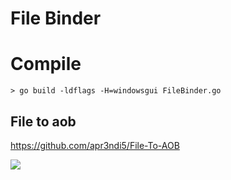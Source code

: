 # File Binder

# Compile 

`> go build -ldflags -H=windowsgui FileBinder.go`


## File to aob
https://github.com/apr3ndi5/File-To-AOB

[<img src="https://antiscan.me/images/result/hOWpDVNajfWK.png">](https://antiscan.me/scan/new/result?id=hOWpDVNajfWK)
